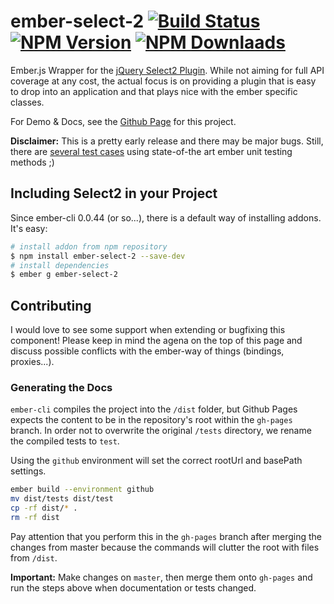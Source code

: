 # ember-select-2 [![Build Status](http://img.shields.io/travis/iStefo/ember-select-2.svg?style=flat-square)](https://travis-ci.org/iStefo/ember-select-2) [![NPM Version](http://img.shields.io/npm/v/ember-select-2.svg?style=flat-square)](https://www.npmjs.org/package/ember-select-2) [![NPM Downlaads](http://img.shields.io/npm/dm/ember-select-2.svg?style=flat-square)](https://www.npmjs.org/package/ember-select-2)
Ember.js Wrapper for the [jQuery Select2 Plugin](http://ivaynberg.github.io/select2/). While not aiming for full API coverage at any cost, the actual focus is on providing a plugin that is easy to drop into an application and that plays nice with the ember specific classes. 

For Demo & Docs, see the [Github Page](https://istefo.github.io/ember-select-2/) for this project.

**Disclaimer:** This is a pretty early release and there may be major bugs. Still, there are [several test cases](http://istefo.github.io/ember-select-2/test/?module=Select2Component) using state-of-the art ember unit testing methods ;)

## Including Select2 in your Project
Since ember-cli 0.0.44 (or so...), there is a default way of installing addons. It's easy:

```sh
# install addon from npm repository
$ npm install ember-select-2 --save-dev
# install dependencies
$ ember g ember-select-2
```

## Contributing
I would love to see some support when extending or bugfixing this component! Please keep in mind the agena on the top of this page and discuss possible conflicts with the ember-way of things (bindings, proxies...).

### Generating the Docs
`ember-cli` compiles the project into the `/dist` folder, but Github Pages expects the content to be in the repository's root within the `gh-pages` branch. In order not to overwrite the original `/tests` directory, we rename the compiled tests to `test`.

Using the `github` environment will set the correct rootUrl and basePath settings.

```sh
ember build --environment github
mv dist/tests dist/test
cp -rf dist/* .
rm -rf dist
```

Pay attention that you perform this in the `gh-pages` branch after merging the changes from master because the commands will clutter the root with files from `/dist`.

**Important:** Make changes on `master`, then merge them onto `gh-pages` and run the steps above when documentation or tests changed.
